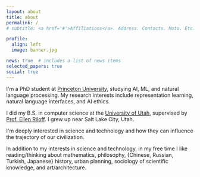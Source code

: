 ```yaml
---
layout: about
title: about
permalink: /
# subtitle: <a href='#'>Affiliations</a>. Address. Contacts. Moto. Etc.

profile:
  align: left
  image: banner.jpg

news: true  # includes a list of news items
selected_papers: true
social: true
---
```


I'm a PhD student at [Princeton University](https://www.cs.princeton.edu), studying AI, ML, and natural language processing. My research interests include representation learning, natural language interfaces, and AI ethics.

I did my B.S. in computer science at the [University of Utah](https://www.cs.utah.edu/), supervised by [Prof. Ellen Riloff](http://www.cs.utah.edu/~riloff/). I grew up near Salt Lake City, Utah.

I'm deeply interested in science and technology and how they can influence the trajectory of our civilization.

In addition to my interests in science and technology, in my free time I like reading/thinking about mathematics, philosophy, {Chinese, Russian, Turkish, Japanese} history, urban planning, sociology of scientific knowledge, and art/architecture.
